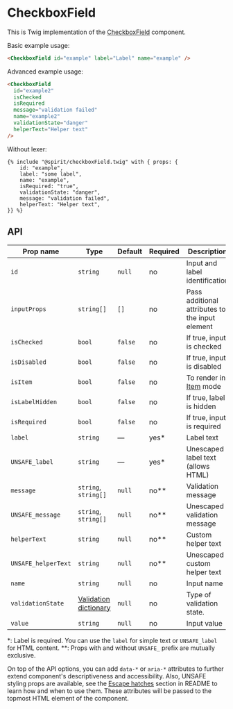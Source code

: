 # CheckboxField

This is Twig implementation of the [CheckboxField] component.

Basic example usage:

```html
<CheckboxField id="example" label="Label" name="example" />
```

Advanced example usage:

```html
<CheckboxField
  id="example2"
  isChecked
  isRequired
  message="validation failed"
  name="example2"
  validationState="danger"
  helperText="Helper text"
/>
```

Without lexer:

```twig
{% include "@spirit/checkboxField.twig" with { props: {
    id: "example",
    label: "some label",
    name: "example",
    isRequired: "true",
    validationState: "danger",
    message: "validation failed",
    helperText: "Helper text",
}} %}
```

## API

| Prop name           | Type                                           | Default | Required | Description                                     |
| ------------------- | ---------------------------------------------- | ------- | -------- | ----------------------------------------------- |
| `id`                | `string`                                       | `null`  | no       | Input and label identification                  |
| `inputProps`        | `string[]`                                     | `[]`    | no       | Pass additional attributes to the input element |
| `isChecked`         | `bool`                                         | `false` | no       | If true, input is checked                       |
| `isDisabled`        | `bool`                                         | `false` | no       | If true, input is disabled                      |
| `isItem`            | `bool`                                         | `false` | no       | To render in [Item][item] mode                  |
| `isLabelHidden`     | `bool`                                         | `false` | no       | If true, label is hidden                        |
| `isRequired`        | `bool`                                         | `false` | no       | If true, input is required                      |
| `label`             | `string`                                       | —       | yes\*    | Label text                                      |
| `UNSAFE_label`      | `string`                                       | —       | yes\*    | Unescaped label text (allows HTML)              |
| `message`           | `string`, `string[]`                           | `null`  | no\*\*   | Validation message                              |
| `UNSAFE_message`    | `string`, `string[]`                           | `null`  | no\*\*   | Unescaped validation message                    |
| `helperText`        | `string`                                       | `null`  | no\*\*   | Custom helper text                              |
| `UNSAFE_helperText` | `string`                                       | `null`  | no\*\*   | Unescaped custom helper text                    |
| `name`              | `string`                                       | `null`  | no       | Input name                                      |
| `validationState`   | [Validation dictionary][dictionary-validation] | `null`  | no       | Type of validation state.                       |
| `value`             | `string`                                       | `null`  | no       | Input value                                     |

\*: Label is required. You can use the `label` for simple text or `UNSAFE_label` for HTML content.
\*\*: Props with and without `UNSAFE_` prefix are mutually exclusive.

On top of the API options, you can add `data-*` or `aria-*` attributes to
further extend component's descriptiveness and accessibility. Also, UNSAFE styling props are available,
see the [Escape hatches][escape-hatches] section in README to learn how and when to use them.
These attributes will be passed to the topmost HTML element of the component.

[checkboxfield]: https://github.com/lmc-eu/spirit-design-system/tree/main/packages/web/src/scss/components/CheckboxField
[item]: https://github.com/lmc-eu/spirit-design-system/blob/main/packages/web-twig/src/Resources/components/Item/README.md
[dictionary-validation]: https://github.com/lmc-eu/spirit-design-system/blob/main/docs/DICTIONARIES.md#validation
[escape-hatches]: https://github.com/lmc-eu/spirit-design-system/tree/main/packages/web-twig/README.md#escape-hatches
